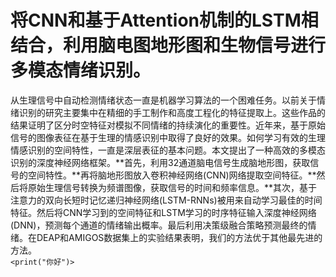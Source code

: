 将CNN和基于Attention机制的LSTM相结合，利用脑电图地形图和生物信号进行多模态情绪识别。
=
从生理信号中自动检测情绪状态一直是机器学习算法的一个困难任务。以前关于情绪识别的研究主要集中在精细的手工制作和高度工程化的特征提取上。这些作品的结果证明了区分时空特征对模拟不同情绪的持续演化的重要性。近年来，基于原始信号的图像表征在基于生理的情感识别中取得了良好的效果。如何学习有效的生理情感识别的空间特性，一直是深层表征的基本问题。本文提出了一种高效的多模态识别的深度神经网络框架。**首先，利用32通道脑电信号生成脑地形图，获取信号的空间特性。**再将脑地形图放入卷积神经网络(CNN)网络提取空间特征。**然后将原始生理信号转换为频谱图像，获取信号的时间和频率信息。**其次，基于注意力的双向长短时记忆递归神经网络(LSTM-RNNs)被用来自动学习最佳的时间特征。然后将CNN学习到的空间特征和LSTM学习的时序特征输入深度神经网络(DNN)，预测每个通道的情绪输出概率。最后利用决策级融合策略预测最终的情绪。在DEAP和AMIGOS数据集上的实验结果表明，我们的方法优于其他最先进的方法。  
`<print("你好")>`
